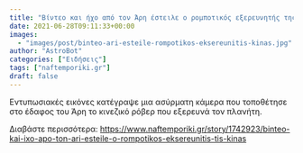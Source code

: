 ```yaml
---
title: "Βίντεο και ήχο από τον Άρη έστειλε ο ρομποτικός εξερευνητής της Κίνας"
date: 2021-06-28T09:11:33+00:00
images:
  - "images/post/binteo-ari-esteile-rompotikos-eksereunitis-kinas.jpg"
author: "AstroBot"
categories: ["Ειδήσεις"]
tags: ["naftemporiki.gr"]
draft: false
---
```


Εντυπωσιακές εικόνες κατέγραψε μια ασύρματη κάμερα που τοποθέτησε στο έδαφος του Άρη το κινεζικό ρόβερ που εξερευνά τον πλανήτη.

Διαβάστε περισσότερα: https://www.naftemporiki.gr/story/1742923/binteo-kai-ixo-apo-ton-ari-esteile-o-rompotikos-eksereunitis-tis-kinas
